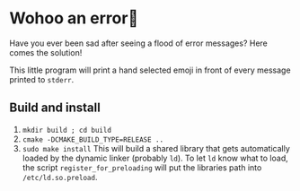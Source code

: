 # Wohoo an error🙌
Have you ever been sad after seeing a flood of error messages? Here comes the solution!

This little program will print a hand selected emoji in front of every message printed
to `stderr`.

## Build and install
1) `mkdir build ; cd build`
2) `cmake -DCMAKE_BUILD_TYPE=RELEASE ..`
3) `sudo make install`
This will build a shared library that gets automatically loaded by the dynamic linker
(probably `ld`). To let `ld` know what to load, the script `register_for_preloading`
will put the libraries path into `/etc/ld.so.preload`.
